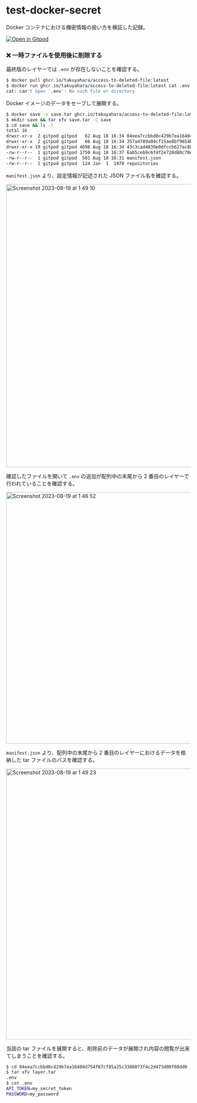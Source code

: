 # test-docker-secret

Docker コンテナにおける機密情報の扱い方を検証した記録。

[![Open in Gitpod](https://gitpod.io/button/open-in-gitpod.svg)](https://gitpod.io/#https://github.com/takuyahara/test-docker-secret)

### ❌ 一時ファイルを使用後に削除する

最終版のレイヤーでは `.env` が存在しないことを確認する。

```bash
$ docker pull ghcr.io/takuyahara/access-to-deleted-file:latest
$ docker run ghcr.io/takuyahara/access-to-deleted-file:latest cat .env
cat: can't open '.env': No such file or directory
```

Docker イメージのデータをセーブして展開する。

```bash
$ docker save -o save.tar ghcr.io/takuyahara/access-to-deleted-file:latest
$ mkdir save && tar xfv save.tar -C save
$ cd save && ls -l
total 16
drwxr-xr-x  2 gitpod gitpod   62 Aug 18 16:34 04eea7ccbbd0c429b7ea16404d754f07cf85a25c3386073f4c2d473d00f60dd0
drwxr-xr-x  2 gitpod gitpod   66 Aug 18 16:34 357a4789a04cf15ae0bf9654b98f8ce2d7e3b71c0ed3507828f58684f981ffe7
drwxr-xr-x 19 gitpod gitpod 4096 Aug 18 16:34 43c3cad4039e0dfccb627ac80524d0890ad58d02dfd6cae315f53b8d495c91c7
-rw-r--r--  1 gitpod gitpod 1750 Aug 18 16:37 6ab5ceb9c6f4f2e720d80c78e3e651a68883ca9a744ffda16eac3188ade8b8f4.json
-rw-r--r--  1 gitpod gitpod  501 Aug 18 16:31 manifest.json
-rw-r--r--  1 gitpod gitpod  124 Jan  1  1970 repositories
```

`manifest.json` より、設定情報が記述された JSON ファイル名を確認する。

<img width="771" alt="Screenshot 2023-08-19 at 1 49 10" src="https://github.com/takuyahara/test-docker-secret/assets/46240835/ef1ac993-1c57-4d1c-8db8-7f06df61f057">

確認したファイルを開いて `.env` の追加が配列中の末尾から 2 番目のレイヤーで行われていることを確認する。

<img width="685" alt="Screenshot 2023-08-19 at 1 46 52" src="https://github.com/takuyahara/test-docker-secret/assets/46240835/d7819f11-b2a1-465d-a0c1-5943a91fc29e">

`manifest.json` より、配列中の末尾から 2 番目のレイヤーにおけるデータを格納した tar ファイルのパスを確認する。

<img width="738" alt="Screenshot 2023-08-19 at 1 49 23" src="https://github.com/takuyahara/test-docker-secret/assets/46240835/ebbc39a4-8f4f-4a1a-aefd-d68af6585a24">

当該の tar ファイルを展開すると、削除前のデータが展開され内容の閲覧が出来てしまうことを確認する。

```bash
$ cd 04eea7ccbbd0c429b7ea16404d754f07cf85a25c3386073f4c2d473d00f60dd0
$ tar xfv layer.tar 
.env
$ cat .env
API_TOKEN=my_secret_token
PASSWORD=my_password
```
